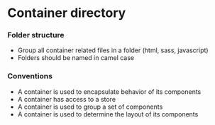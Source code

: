 # Container directory

### Folder structure
- Group all container related files in a folder (html, sass, javascript)
- Folders should be named in camel case

### Conventions
- A container is used to encapsulate behavior of its components
- A container has access to a store
- A container is used to group a set of components
- A container is used to determine the layout of its components
